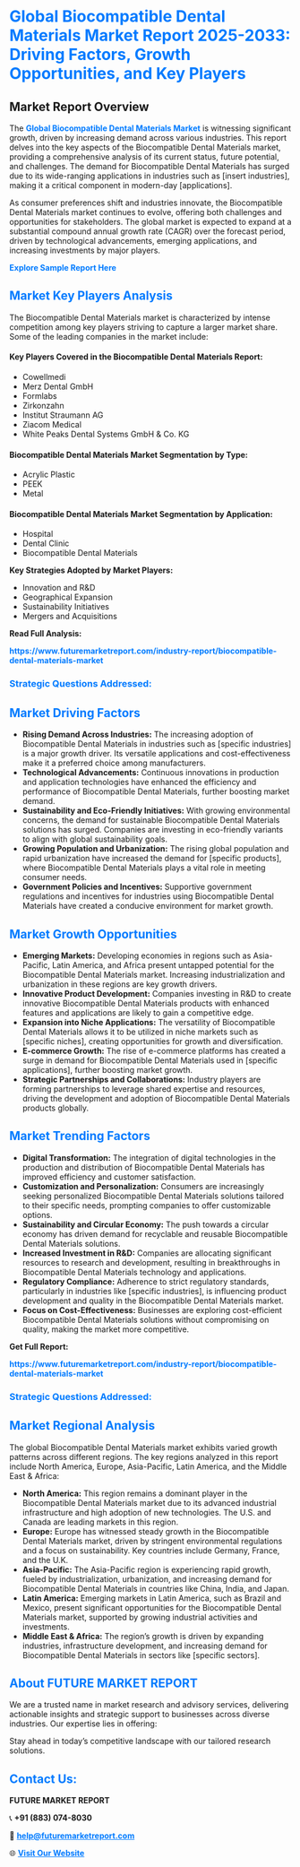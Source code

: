 <h1 style="color: #007BFF;">Global Biocompatible Dental Materials Market Report 2025-2033: Driving Factors, Growth Opportunities, and Key Players</h1>

<section id="overview">
<h2>Market Report Overview</h2>
<p>The <a href="https://www.futuremarketreport.com/industry-report/biocompatible-dental-materials-market" style="color: #007BFF; text-decoration: none;"><strong>Global Biocompatible Dental Materials Market</strong></a> is witnessing significant growth, driven by increasing demand across various industries. This report delves into the key aspects of the Biocompatible Dental Materials market, providing a comprehensive analysis of its current status, future potential, and challenges. The demand for Biocompatible Dental Materials has surged due to its wide-ranging applications in industries such as [insert industries], making it a critical component in modern-day [applications].</p>
<p>As consumer preferences shift and industries innovate, the Biocompatible Dental Materials market continues to evolve, offering both challenges and opportunities for stakeholders. The global market is expected to expand at a substantial compound annual growth rate (CAGR) over the forecast period, driven by technological advancements, emerging applications, and increasing investments by major players.</p>
</section>

<section id="overview">
<p><a href="https://www.futuremarketreport.com/request-sample/reportId=125131" style="color: #007BFF; text-decoration: none;"><strong>Explore Sample Report Here</strong></a></p>
</section>

<section id="key-players">
<h2 style="color: #007BFF;">Market Key Players Analysis</h2>
<p>The Biocompatible Dental Materials market is characterized by intense competition among key players striving to capture a larger market share. Some of the leading companies in the market include:</p>
<h4>Key Players Covered in the Biocompatible Dental Materials Report:</h4>
<ul><li>Cowellmedi</li><li>Merz Dental GmbH</li><li>Formlabs</li><li>Zirkonzahn</li><li>Institut Straumann AG</li><li>Ziacom Medical</li><li>White Peaks Dental Systems GmbH &amp; Co. KG</li></ul>
<h4>Biocompatible Dental Materials Market Segmentation by Type:</h4>
<ul><li>Acrylic Plastic</li><li>PEEK</li><li>Metal</li></ul>

<h4>Biocompatible Dental Materials Market Segmentation by Application:</h4>
<ul><li>Hospital</li><li>Dental Clinic</li><li>Biocompatible Dental Materials</li></ul>
<p><strong>Key Strategies Adopted by Market Players:</strong></p>
<ul>
<li>Innovation and R&D</li>
<li>Geographical Expansion</li>
<li>Sustainability Initiatives</li>
<li>Mergers and Acquisitions</li>
</ul>
</section>

<section>
<p><strong>Read Full Analysis: </strong></p><a href="https://www.futuremarketreport.com/industry-report/biocompatible-dental-materials-market" style="color: #007BFF; text-decoration: none;"><strong>https://www.futuremarketreport.com/industry-report/biocompatible-dental-materials-market</strong></a>
<h3 style="color: #007BFF;">Strategic Questions Addressed:</h3>
</section>

<section id="driving-factors">
<h2 style="color: #007BFF;">Market Driving Factors</h2>
<ul>
<li><strong>Rising Demand Across Industries:</strong> The increasing adoption of Biocompatible Dental Materials in industries such as [specific industries] is a major growth driver. Its versatile applications and cost-effectiveness make it a preferred choice among manufacturers.</li>
<li><strong>Technological Advancements:</strong> Continuous innovations in production and application technologies have enhanced the efficiency and performance of Biocompatible Dental Materials, further boosting market demand.</li>
<li><strong>Sustainability and Eco-Friendly Initiatives:</strong> With growing environmental concerns, the demand for sustainable Biocompatible Dental Materials solutions has surged. Companies are investing in eco-friendly variants to align with global sustainability goals.</li>
<li><strong>Growing Population and Urbanization:</strong> The rising global population and rapid urbanization have increased the demand for [specific products], where Biocompatible Dental Materials plays a vital role in meeting consumer needs.</li>
<li><strong>Government Policies and Incentives:</strong> Supportive government regulations and incentives for industries using Biocompatible Dental Materials have created a conducive environment for market growth.</li>
</ul>
</section>

<section id="growth-opportunities">
<h2 style="color: #007BFF;">Market Growth Opportunities</h2>
<ul>
<li><strong>Emerging Markets:</strong> Developing economies in regions such as Asia-Pacific, Latin America, and Africa present untapped potential for the Biocompatible Dental Materials market. Increasing industrialization and urbanization in these regions are key growth drivers.</li>
<li><strong>Innovative Product Development:</strong> Companies investing in R&D to create innovative Biocompatible Dental Materials products with enhanced features and applications are likely to gain a competitive edge.</li>
<li><strong>Expansion into Niche Applications:</strong> The versatility of Biocompatible Dental Materials allows it to be utilized in niche markets such as [specific niches], creating opportunities for growth and diversification.</li>
<li><strong>E-commerce Growth:</strong> The rise of e-commerce platforms has created a surge in demand for Biocompatible Dental Materials used in [specific applications], further boosting market growth.</li>
<li><strong>Strategic Partnerships and Collaborations:</strong> Industry players are forming partnerships to leverage shared expertise and resources, driving the development and adoption of Biocompatible Dental Materials products globally.</li>
</ul>
</section>

<section id="trending-factors">
<h2 style="color: #007BFF;">Market Trending Factors</h2>
<ul>
<li><strong>Digital Transformation:</strong> The integration of digital technologies in the production and distribution of Biocompatible Dental Materials has improved efficiency and customer satisfaction.</li>
<li><strong>Customization and Personalization:</strong> Consumers are increasingly seeking personalized Biocompatible Dental Materials solutions tailored to their specific needs, prompting companies to offer customizable options.</li>
<li><strong>Sustainability and Circular Economy:</strong> The push towards a circular economy has driven demand for recyclable and reusable Biocompatible Dental Materials solutions.</li>
<li><strong>Increased Investment in R&D:</strong> Companies are allocating significant resources to research and development, resulting in breakthroughs in Biocompatible Dental Materials technology and applications.</li>
<li><strong>Regulatory Compliance:</strong> Adherence to strict regulatory standards, particularly in industries like [specific industries], is influencing product development and quality in the Biocompatible Dental Materials market.</li>
<li><strong>Focus on Cost-Effectiveness:</strong> Businesses are exploring cost-efficient Biocompatible Dental Materials solutions without compromising on quality, making the market more competitive.</li>
</ul>
</section>

<section>
<p><strong>Get Full Report: </strong></p><a href="https://www.futuremarketreport.com/industry-report/biocompatible-dental-materials-market" style="color: #007BFF; text-decoration: none;"><strong>https://www.futuremarketreport.com/industry-report/biocompatible-dental-materials-market</strong></a>
<h3 style="color: #007BFF;">Strategic Questions Addressed:</h3>
</section>


<section id="regional-analysis">
<h2 style="color: #007BFF;">Market Regional Analysis</h2>
<p>The global Biocompatible Dental Materials market exhibits varied growth patterns across different regions. The key regions analyzed in this report include North America, Europe, Asia-Pacific, Latin America, and the Middle East & Africa:</p>
<ul>
<li><strong>North America:</strong> This region remains a dominant player in the Biocompatible Dental Materials market due to its advanced industrial infrastructure and high adoption of new technologies. The U.S. and Canada are leading markets in this region.</li>
<li><strong>Europe:</strong> Europe has witnessed steady growth in the Biocompatible Dental Materials market, driven by stringent environmental regulations and a focus on sustainability. Key countries include Germany, France, and the U.K.</li>
<li><strong>Asia-Pacific:</strong> The Asia-Pacific region is experiencing rapid growth, fueled by industrialization, urbanization, and increasing demand for Biocompatible Dental Materials in countries like China, India, and Japan.</li>
<li><strong>Latin America:</strong> Emerging markets in Latin America, such as Brazil and Mexico, present significant opportunities for the Biocompatible Dental Materials market, supported by growing industrial activities and investments.</li>
<li><strong>Middle East & Africa:</strong> The region’s growth is driven by expanding industries, infrastructure development, and increasing demand for Biocompatible Dental Materials in sectors like [specific sectors].</li>
</ul>
</section>

<footer>
<h2 style="color: #007BFF;">About FUTURE MARKET REPORT</h2>
<p>We are a trusted name in market research and advisory services, delivering actionable insights and strategic support to businesses across diverse industries. Our expertise lies in offering:</p>

<p>Stay ahead in today’s competitive landscape with our tailored research solutions.</p>

<h2 style="color: #007BFF;">Contact Us:</h2>
<p><strong>FUTURE MARKET REPORT</strong></p>
<p>📞 <strong>+91 (883) 074-8030</strong></p>
<p>📧 <strong><a href="mailto:help@futuremarketreport.com" style="color: #007BFF;">help@futuremarketreport.com</a></strong></p>
<p>🌐 <strong><a href="https://www.futuremarketreport.com/" style="color: #007BFF;">Visit Our Website</a></strong></p>
</footer>